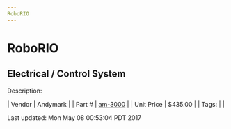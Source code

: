 ```yaml
---
RoboRIO
---
```


# RoboRIO
## Electrical / Control System
Description: 	 

| Vendor | Andymark | 
| Part # | [am-3000](http://www.andymark.com/product-p/am-3000.htm) | 
| Unit Price | $435.00 | 
| Tags: |  | 

Last updated: Mon May 08 00:53:04 PDT 2017